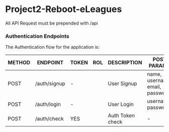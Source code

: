 # Project2-Reboot-eLeagues

All API Request must be prepended with /api


### Authentication Endpoints

The Authentication flow for the application is:

METHOD | ENDPOINT         | TOKEN | ROL | DESCRIPTION              | POST PARAMS                                     | RETURNS
-------|------------------|-------|-----|--------------------------|-------------------------------------------------|--------------------
POST   | /auth/signup     | -     |     | User Signup              | name, username, email, password                 | token
POST   | /auth/login      | -     |     | User Login               | username, password                              | token
POST   | /auth/check      | YES   |     | Auth Token check         | -                                               |


